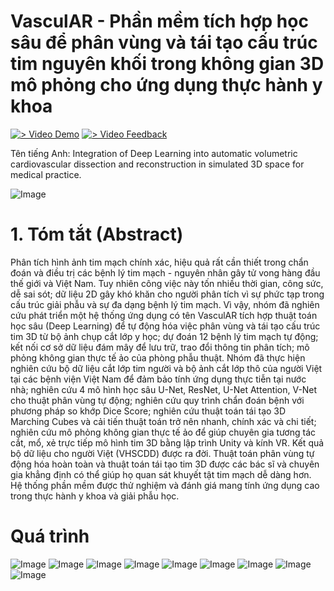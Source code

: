 # VasculAR - Phần mềm tích hợp học sâu để phân vùng và tái tạo cấu trúc tim nguyên khối trong không gian 3D mô phỏng cho ứng dụng thực hành y khoa

[![> Video Demo](https://img.shields.io/badge/Video%20Demo-blue)](https://youtu.be/fm9QD1Xxpp0?si=IPv3BddstUBnjOWd)
[![> Video Feedback](https://img.shields.io/badge/Video%20Feedback-yellow)](https://youtu.be/FxGYBbMb8q0?si=wBwaCImwXBEnM_xfo)

Tên tiếng Anh: Integration of Deep Learning into automatic volumetric cardiovascular dissection and reconstruction in simulated 3D space for medical practice.

![Image](imgs/Poster.png)

# 1. Tóm tắt (Abstract)
Phân tích hình ảnh tim mạch chính xác, hiệu quả rất cần thiết trong chẩn đoán và điều trị các bệnh lý tim mạch - nguyên nhân gây tử vong hàng đầu thế giới và Việt Nam. Tuy nhiên công việc này tốn nhiều thời gian, công sức, dễ sai sót; dữ liệu 2D gây khó khăn cho người phân tích vì sự phức tạp trong cấu trúc giải phẫu và sự đa dạng bệnh lý tim mạch. Vì vậy, nhóm đã nghiên cứu phát triển một hệ thống ứng dụng có tên VasculAR tích hợp thuật toán học sâu (Deep Learning) để tự động hóa việc phân vùng và tái tạo cấu trúc tim 3D từ bộ ảnh chụp cắt lớp y học; dự đoán 12 bệnh lý tim mạch tự động; kết nối cơ sở dữ liệu đám mây để lưu trữ, trao đổi thông tin phân tích; mô phỏng không gian thực tế ảo của phòng phẫu thuật. Nhóm đã thực hiện nghiên cứu bộ dữ liệu cắt lớp tim người và bộ ảnh cắt lớp thô của người Việt tại các bệnh viện Việt Nam để đảm bảo tính ứng dụng thực tiễn tại nước nhà; nghiên cứu 4 mô hình học sâu U-Net, ResNet, U-Net Attention, V-Net cho thuật phân vùng tự động; nghiên cứu quy trình chẩn đoán bệnh với phương pháp so khớp Dice Score; nghiên cứu thuật toán tái tạo 3D Marching Cubes và cải tiến thuật toán trở nên nhanh, chính xác và chi tiết; nghiên cứu mô phỏng không gian thực tế ảo để giúp chuyên gia tương tác cắt, mổ, xẻ trực tiếp mô hình tim 3D bằng lập trình Unity và kính VR. Kết quả bộ dữ liệu cho người Việt (VHSCDD) được ra đời. Thuật toán phân vùng tự động hóa hoàn toàn và thuật toán tái tạo tim 3D được các bác sĩ và chuyên gia khẳng định có thể giúp họ quan sát khuyết tật tim mạch dễ dàng hơn. Hệ thống phần mềm được thử nghiệm và đánh giá mang tính ứng dụng cao trong thực hành y khoa và giải phẫu học.


# Quá trình
![Image](imgs/Hình%20ảnh%20sản%20phẩm/Phiên%20bản%203/app2.png)
![Image](imgs/Hình%20ảnh%20sản%20phẩm/Phiên%20bản%203/3D%20visualizer.png)
![Image](imgs/Hình%20ảnh%20sản%20phẩm/Phiên%20bản%203/VR.png)
![Image](imgs/Hình%20ảnh%20sản%20phẩm/Phiên%20bản%203/app4.jpg)
![Image](imgs/Hình%20ảnh%20làm%20việc%20của%20nhóm/Mô%20phỏng%20không%20gian%203%20chiều%20với%20Unity%20và%20kính%20VR.jpeg)
![Image](imgs/Hình%20ảnh%20làm%20việc%20của%20nhóm/app1.jpg)
![Image](imgs/Hình%20ảnh%20làm%20việc%20của%20nhóm/app2.jpg)
![Image](imgs/Hình%20ảnh%20làm%20việc%20của%20nhóm/unity1.jpg)
![Image](imgs/Hình%20ảnh%20làm%20việc%20của%20nhóm/unity2.jpg)
